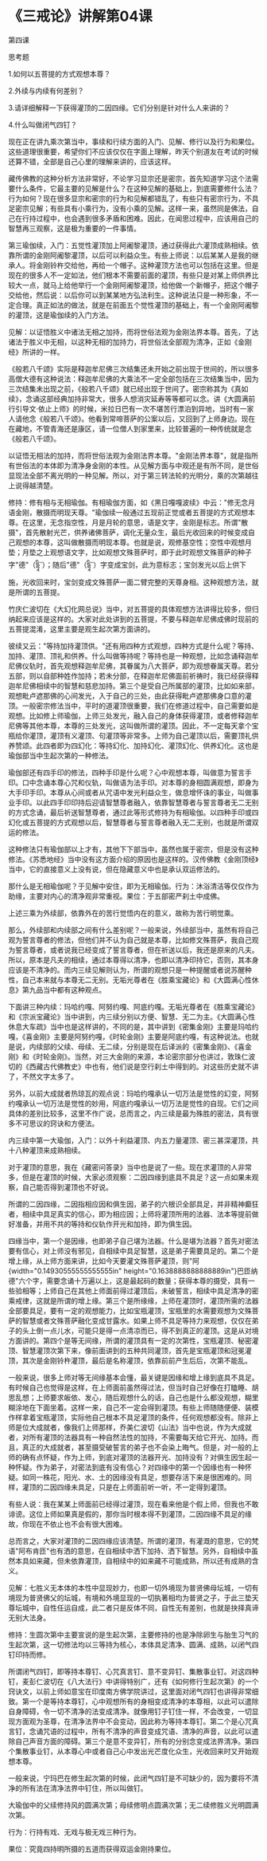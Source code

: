 # 《三戒论》讲解第04课

第四课

思考题

1.如何以五菩提的方式观想本尊？

2.外续与内续有何差别？

3.请详细解释一下获得灌顶的二因四缘。它们分别是针对什么人来讲的？

4.什么叫做闭气四钉？

现在正在讲九乘次第当中，事续和行续方面的入门、见解、修行以及行为和果位。这些道理很重要，希望你们不应该仅仅在字面上理解，昨天个别道友在考试的时候还算不错，全部是自己心里的理解来讲的，应该这样。

藏传佛教的这种分析方法非常好，不论学习显宗还是密宗，首先知道学习这个法需要什么条件，它最主要的见解是什么？在这种见解的基础上，到底需要修什么法？行为如何？现在很多显宗和密宗的行为和见解都错乱了，有些只有密宗行为，不具足密宗见解；有些具有小乘行为，没有小乘的见解。这样一来，虽然同是佛法，自己在行持过程中，也会遇到很多矛盾和困难。因此，在闻思过程中，应该用自己的智慧再三观察，这是极为重要的一件事情。

第三瑜伽续，入门：五觉性灌顶加上阿阇黎灌顶，通过获得此六灌顶成熟相续。依靠所谓的金刚阿阇黎灌顶，以后可以利益众生。有些上师说：以后某某人是我的继承人。将金刚铃杵交给他，再给一个帽子。这种灌顶方法也可以包括在这里。但是现在的很多人不一定如法，他们根本不需要前面的灌顶，有些只是对某上师供养比较大一点，就马上给他举行一个金刚阿阇黎灌顶，给他做一个新帽子，把这个帽子交给他，然后说：以后你可以到某某地方弘法利生。这种说法只是一种形象，不一定合理。真正如法的做法，就是在前面五个觉性灌顶的基础上，有一个金刚阿阇黎的灌顶，这是瑜伽续的入门方法。

见解：以证悟胜义中诸法无相之加持，而将世俗法观为金刚法界本尊。首先，了达诸法于胜义中无相，以这种无相的加持力，将世俗法全部观为清净，正如《金刚经》所讲的一样。

《般若八千颂》实际是释迦牟尼佛三次结集还未开始之前出现于世间的，所以很多高僧大德有这种说法：释迦牟尼佛的大乘法不一定全部包括在三次结集当中，因为三次结集未出现之前，《般若八千颂》就已经出现于世间了。密宗称其为《真如续》，念诵这部经典加持非常大，很多人想消灾延寿等等都可以念。讲《大圆满前行引导文·依止上师》的时候，米拉日巴有一次不堪苦行漂泊到异地，当时有一家人请他念《般若八千颂》。他看到常啼菩萨的公案以后，又回到了上师身边。现在在藏地，不管青海还是康区，请一位僧人到家里来，比较普遍的一种传统就是念《般若八千颂》。

以证悟无相法的加持，而将世俗法观为金刚法界本尊。"金刚法界本尊"，就是指所有世俗法的本体即为清净身金刚的本性。从见解方面与中观还是有所不同，是世俗显现法全部不离光明的一种见解。所以，对于第三转法轮的光明分，乘的次第越往上说得越清楚。

修持：修有相与无相瑜伽。有相瑜伽方面，如《黑日嘎嘎波续》中云："修无念月语金刚，散摄而明现天尊。"瑜伽续一般通过五现前正觉或者五菩提的方式观想本尊。在这里，无念指空性，月是月轮的意思，语是文字，金刚是标志。所谓"散摄"，首先散射光芒，供养诸佛菩萨，调化无量众生，最后光收回来的时候变成自己观想的本尊，这叫做散摄而明现本尊。也就是说，观修基空性；空性中观想月垫；月垫之上观想语文字，比如观想文殊菩萨时，即于此时观想文殊菩萨的种子字"德"（དྷཱི῝）；随后"德"（དྷཱི῝）字变成宝剑，此为意标志；宝剑发光以后上供下施，光收回来时，宝剑变成文殊菩萨一面二臂完整的天尊身相。这种观想方法，就是所谓的五菩提。

竹庆仁波切在《大幻化网总说》当中，对五菩提的具体观想方法讲得比较多，但归纳起来应该是这样的。大家对此处讲到的五菩提，不要与释迦牟尼佛成佛时现前的五菩提混淆，这里主要是观生起次第方面讲的。

彼续又云："等持加持灌顶供。"还有用四种方式观想，四种方式是什么呢？等持、加持、灌顶、顶礼和供养。什么叫做等持呢？等持也是一种观想，比如念诵释迦牟尼佛仪轨时，首先观想释迦牟尼佛，其眷属为八大菩萨，即为观想眷属天尊。若分五部，则以自部种姓作加持；若未分部，在释迦牟尼佛面前祈祷时，我已经获得释迦牟尼佛相续中的智慧和慈悲加持。第三个是受自己所属部的灌顶，比如如来部，观想毗卢遮那佛的心间发光，入于自己的三处，由此获得毗卢遮那佛身口意的灌顶。一般密宗修法当中，平时的道灌顶很重要，我们在修道过程中，自己需要如是观想。比如修上师瑜伽，上师三处发光，融入自己的身体获得灌顶，或者修释迦牟尼佛等其他本尊，本尊的三处发光，这叫做所谓的灌顶。因此，不一定每天拿个宝瓶给你灌顶，灌顶有义灌顶、句灌顶等非常多。上师为自己灌顶以后，需要顶礼供养赞颂。此四者即为四幻化：等持幻化、加持幻化、灌顶幻化、供养幻化。这也是瑜伽部当中生起次第的一种修法。

瑜伽部还有四手印的修法，四种手印是什么呢？心中观想本尊，叫做意为誓言手印。口中念诵本尊心咒和仪轨，叫做语为法手印。对本尊的身相圆满观想，即身为大手印手印。本尊从心间或者从咒语中发光利益众生，做息增怀诛的事业，叫做事业手印。以此四手印印持后迎请智慧尊者融入，依靠智慧尊者与誓言尊者无二无别的方式念诵，最后祈送智慧尊者，通过此等形式修持为有相瑜伽。以四种手印或四幻化或五菩提的方式观想以后，智慧尊者与誓言尊者融入无二无别，也就是所谓双运的修法。

这种修法只有瑜伽部以上才有，其他下下部当中，虽然也属于密宗，但是没有这种修法。《苏悉地经》当中没有这方面介绍的原因也是这样的。汉传佛教《金刚顶经》当中，它的直接意义上没有说，但在隐藏意义中也是承认双运修法的。

那什么是无相瑜伽呢？于见解中安住，即为无相瑜伽。行为：沐浴清洁等仅仅作为助缘，主要对内心的清净观非常重视。果位：于五部密严刹土中成佛。

上述三乘为外续部，依靠外在的苦行觉悟内在的意义，故称为苦行明觉乘。

那么，外续部和内续部之间有什么差别呢？一般来说，外续部当中，虽然有将自己观为誓言尊者的修法，但他们并不认为自己就是本尊，比如修文殊菩萨，我自己观为誓言尊者，或者说我已经变成了誓言尊者，但在祈送以后，我还是原来的凡夫。所以，原本是凡夫的相续，通过本尊得以清净，也即以清净印持它，否则，其本身应该是不清净的。而内三续见解则认为，所谓的观想只是一种提醒或者说苏醒种性，自己本来就与本尊无二无别。无垢光尊者在《胜乘宝藏论》和《大圆满心性休息》第九品当中都有这种观点。

下面讲三种内续：玛哈约嘎、阿努约嘎、阿底约嘎。无垢光尊者在《胜乘宝藏论》和《宗派宝藏论》当中讲到，内三续分别以方便、智慧、无二为主。《大圆满心性休息大车疏》当中也是这样讲的，不同的是，其中讲到《密集金刚》主要是玛哈约嘎，《喜金刚》主要是阿努约嘎，《时轮金刚》主要是阿底约嘎，有这种说法。也就是说，内续部的父续、母续、无二续，分别是现在后译派的《密集金刚》、《喜金刚》和《时轮金刚》。当然，对三大金刚的来源，本论密宗部分也讲过，敦珠仁波切的《西藏古代佛教史》中也有，他们说是空行刹土中得到的。对这些历史就不讲了，不然文字太多了。

另外，以前大成就者热琼瓦的观点说：玛哈约嘎承认一切万法是觉性的幻变，阿努约嘎承认一切万法是觉性的妙用，阿底约嘎承认一切万法是觉性的自现。它们之间具体的差别比较多，这里不作广说，总而言之，内三续是最为殊胜的密法，具有很多不可思议的窍诀和方便法。

内三续中第一大瑜伽，入门：以外十利益灌顶、内五力量灌顶、密三甚深灌顶，共十八种灌顶来成熟相续。

对于灌顶的意思，我在《藏密问答录》当中也是说了一些。现在求灌顶的人非常多，但是在灌顶的时候，大家必须观察：二因四缘到底具不具足？这一点如果未观察，自己能否得到灌顶也不好说。

所谓的二因四缘，二因指相应因和俱生因，弟子的六根识全部具足，并非精神癫狂者，相续中具足真实的信心，即为相应因；上师将灌顶所用的法器、法本等提前做好准备，并用不共的等持和仪轨作开光和加持，即为俱生因。

四缘当中，第一个是因缘，也即弟子自己堪为法器。什么是堪为法器？首先对密法要有信心，对上师没有邪见，自相续中具足智慧，这是弟子需要具足的。第二个是增上缘，从上师方面来讲，比如今天要灌文殊菩萨灌顶，则"阿{width="0.14930555555555555in" height="0.1638888888888889in"}巴匝纳德"六个字，需要念诵十万遍以上，这是最起码的数量；获得本尊的摄受，具有一些验相等；上师自己在其他上师面前得过灌顶后，未破誓言，相续中具足清净的密乘戒律，这就是所谓的增上缘。第三个是所缘缘，上师在灌顶时，灌顶所需的法器全部要具足，要有一定的观想能力，比如宝瓶灌顶，宝瓶里的水需要观想为文殊菩萨的智慧或者文殊菩萨融化变成甘露水。如果上师不具足等持力来观想，仅仅在弟子的头上倒一点儿水，可能只是得一点清凉而已，得不到真正的灌顶。这是从对境方面讲的。第四个是等无间缘，所谓的灌顶具有一定的次第性，宝瓶灌顶、秘密灌顶、智慧灌顶次第下来，像前面讲到的五种共同灌顶，首先是宝瓶灌顶和冠冕灌顶，其次是金刚铃杵灌顶，最后是名称灌顶，依靠前前产生后后，次第不能乱。

一般来说，很多上师对等无间缘基本会懂，最关键是因缘和增上缘到底具不具足。有时候自己也觉得是这样，在上师面前虽然得过法，但当时自己好像在打瞌睡、胡思乱想；上师要求皈依、发心，随后观想什么的话，自己也是什么都没观想，糊里糊涂地在下面坐着。这样一来，自己不一定会得到灌顶。有些上师随随便便、装模作样拿着宝瓶灌顶，实际他自己根本不具足灌顶的条件，任何观想都没有。除非上师是位大成就者，像我们上师那样，乔美仁波切《山法》当中也说，作为大成就者，对所有灌顶的法器具有一种自然法性的加持，不需要每天给它开光、加持。而且，真正的大成就者，甚至摄受破誓言的弟子也不会染上晦气。但是，对一般的上师的确有点怀疑，作为上师，到底对灌顶的法器开光、加持没有？对俱生因生起一种怀疑。作为弟子，对密法到底有没有信心？对四缘中的第一个因缘也有一种怀疑。如同一株花，阳光、水、土的因缘没有具足，想要存活下来是很困难的。同样，灌顶的二因四缘未具足，只是在上师面前听一听，不一定得到灌顶。

有些人说：我在某某上师面前已经得过灌顶，现在看来他是个假上师，但我也不敢诽谤。这位上师如果真是假的，那你当时根本得不到灌顶，二因四缘不具足的缘故，你现在不依止也不会有很大困难。

总而言之，大家对灌顶的二因四缘应该清楚。所谓的灌顶，有灌溉的意思，它的梵语"阿布肯匝"也有洒的意思，在自相续中洒下加持、洒下智慧。另外，自相续中虽然本具如来藏，但未依靠灌顶，自相续中的如来藏不可能成熟，所以还有成熟的含义。

见解：七胜义无本体的本性中显现妙力，也即一切外境现为普贤佛母坛城，一切有境现为普贤佛父的坛城，有境和外境显现的一切执著相均为普贤之子，于此三垫天尊坛城中，自性任运自成，此二者只是反体不同，自性无有差别，也就是抉择真谛无别大法身。

修持：生圆次第中主要宣说的是生起次第，主要修持的也是净除卵生与胎生习气的生起次第，这一切修法均以三等持为核心，本体具足清净、圆满、成熟，以闭气四钉印持而修。

所谓闭气四钉，即等持本尊钉、心咒真言钉、意不变异钉、集散事业钉。对这四种钉，麦彭仁波切在《八大法行》中讲得特别广，还有《如何修行生起次第》的一个窍诀文，以前上师如意宝在印度南方佛学院讲过，这里面对闭气四钉也讲得非常细致。第一个是等持本尊钉，心中观想所有的身相变成清净的本尊相，以此可以遣除自身障碍，令一切不清净的法变成清净。就像用钉子钉住一样，不会改变，一切显现方面观为圣尊，在清净法界中不会变动，因此称为等持本尊钉。第二个是心咒真言钉，念诵咒语的过程中，所有不清净的声音变成咒语、清净的声音，以此可以遣除自己声音方面的障碍。第三个是意不变异钉，所有的分别念变成法界清净。第四个集散事业钉，从本尊心中或者自己心中发出光芒度化众生，光收回来时又开始观想本尊。

一般来说，宁玛巴在修生起次第的时候，此闭气四钉是不可缺少的，因为要将不清净的所有法在清净法界中钉住，所以叫做钉。

大瑜伽中的父续修持风的圆满次第；母续修明点圆满次第；无二续修胜义光明圆满次第。

行为：行持有戏、无戏与极无戏三种行为。

果位：究竟四持明所摄的五道而获得双运金刚持果位。

